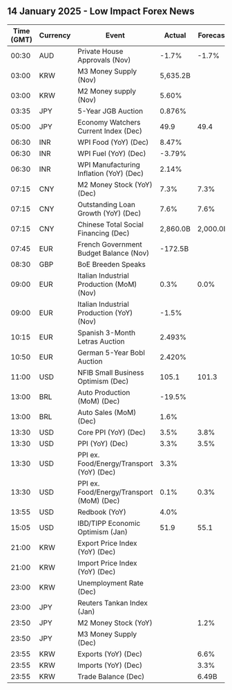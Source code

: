 ## 14 January 2025 - Low Impact Forex News

| Time (GMT) | Currency | Event | Actual | Forecast | Previous |
|------|----------|-------|--------|----------|----------|
| 00:30 | AUD | Private House Approvals (Nov) | -1.7% | -1.7% | -4.0% |
| 03:00 | KRW | M3 Money Supply (Nov) | 5,635.2B |  | 5,584.9B |
| 03:00 | KRW | M2 Money supply (Nov) | 5.60% |  | 6.10% |
| 03:35 | JPY | 5-Year JGB Auction | 0.876% |  | 0.734% |
| 05:00 | JPY | Economy Watchers Current Index (Dec) | 49.9 | 49.4 | 49.4 |
| 06:30 | INR | WPI Food (YoY) (Dec) | 8.47% |  | 8.63% |
| 06:30 | INR | WPI Fuel (YoY) (Dec) | -3.79% |  | -5.83% |
| 06:30 | INR | WPI Manufacturing Inflation (YoY) (Dec) | 2.14% |  | 2.00% |
| 07:15 | CNY | M2 Money Stock (YoY) (Dec) | 7.3% | 7.3% | 7.1% |
| 07:15 | CNY | Outstanding Loan Growth (YoY) (Dec) | 7.6% | 7.6% | 7.7% |
| 07:15 | CNY | Chinese Total Social Financing (Dec) | 2,860.0B | 2,000.0B | 2,340.0B |
| 07:45 | EUR | French Government Budget Balance (Nov) | -172.5B |  | -157.4B |
| 08:30 | GBP | BoE Breeden Speaks |  |  |  |
| 09:00 | EUR | Italian Industrial Production (MoM) (Nov) | 0.3% | 0.0% | 0.1% |
| 09:00 | EUR | Italian Industrial Production (YoY) (Nov) | -1.5% |  | -3.5% |
| 10:15 | EUR | Spanish 3-Month Letras Auction | 2.493% |  | 2.567% |
| 10:50 | EUR | German 5-Year Bobl Auction | 2.420% |  | 2.040% |
| 11:00 | USD | NFIB Small Business Optimism (Dec) | 105.1 | 101.3 | 101.7 |
| 13:00 | BRL | Auto Production (MoM) (Dec) | -19.5% |  | -5.2% |
| 13:00 | BRL | Auto Sales (MoM) (Dec) | 1.6% |  | -4.5% |
| 13:30 | USD | Core PPI (YoY) (Dec) | 3.5% | 3.8% | 3.5% |
| 13:30 | USD | PPI (YoY) (Dec) | 3.3% | 3.5% | 3.0% |
| 13:30 | USD | PPI ex. Food/Energy/Transport (YoY) (Dec) | 3.3% |  | 3.5% |
| 13:30 | USD | PPI ex. Food/Energy/Transport (MoM) (Dec) | 0.1% | 0.3% | 0.1% |
| 13:55 | USD | Redbook (YoY) | 4.0% |  | 6.8% |
| 15:05 | USD | IBD/TIPP Economic Optimism (Jan) | 51.9 | 55.1 | 54.0 |
| 21:00 | KRW | Export Price Index (YoY) (Dec) |  |  | 7.0% |
| 21:00 | KRW | Import Price Index (YoY) (Dec) |  |  | 3.0% |
| 23:00 | KRW | Unemployment Rate (Dec) |  |  | 2.7% |
| 23:00 | JPY | Reuters Tankan Index (Jan) |  |  | -1 |
| 23:50 | JPY | M2 Money Stock (YoY) |  | 1.2% | 1.2% |
| 23:50 | JPY | M3 Money Supply (Dec) |  |  | 2,186.7B |
| 23:55 | KRW | Exports (YoY) (Dec) |  | 6.6% | 1.4% |
| 23:55 | KRW | Imports (YoY) (Dec) |  | 3.3% | -2.4% |
| 23:55 | KRW | Trade Balance (Dec) |  | 6.49B | 5.59B |
